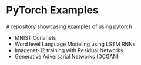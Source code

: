 # PyTorch Examples

A repository showcasing examples of using pytorch
- MNIST Convnets
- Word level Language Modeling using LSTM RNNs
- Imagenet-12 training with Residual Networks
- Generative Adversarial Networks (DCGAN)
